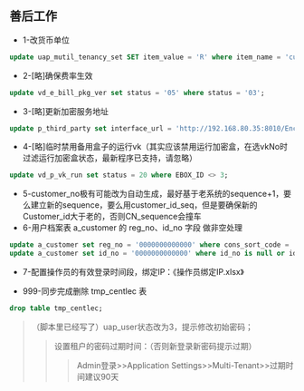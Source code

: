 ## 善后工作

* 1-改货币单位
```sql
update uap_mutil_tenancy_set SET item_value = 'R' where item_name = 'currencyUnit';
```
* 2-[略]确保费率生效
```sql
update vd_e_bill_pkg_ver set status = '05' where status = '03';
```
* 3-[略]更新加密服务地址
```sql
update p_third_party set interface_url = 'http://192.168.80.35:8010/EncrptionService/rest/sts' where business_type = '0402';
```
* 4-[略]临时禁用备用盒子的运行vk（其实应该禁用运行加密盒，在选vkNo时过滤运行加密盒状态，最新程序已支持，请忽略）
```sql
update vd_p_vk_run set status = 20 where EBOX_ID <> 3;
```
* 5-customer_no极有可能改为自动生成，最好基于老系统的sequence+1，要么建立新的sequence，要么用customer_id_seq，但是要确保新的Customer_id大于老的，否则CN_sequence会撞车
* 6-用户档案表 a_customer 的 reg_no、id_no 字段 做非空处理
```sql
update a_customer set reg_no = '0000000000000' where cons_sort_code = '02'; -- 工商业用户，注册号不能为空
update a_customer set id_no = '0000000000000' where id_no is null or id_no = ''; -- 所有用户，身份证号不能为空，必须数字13位
```
* 7-配置操作员的有效登录时间段，绑定IP：《操作员绑定IP.xlsx》

* 999-同步完成删除 tmp_centlec 表
```sql
drop table tmp_centlec;
```

> （脚本里已经写了）uap_user状态改为3，提示修改初始密码；
>> 设置租户的密码过期时间：（否则新登录新密码提示过期）
>>> Admin登录>>Application Settings>>Multi-Tenant>>过期时间建议90天

